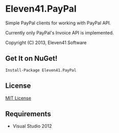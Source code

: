 # Eleven41.PayPal

Simple PayPal clients for working with PayPal API.

Currently only PayPal's Invoice API is implemented.

Copyright (C) 2013, Eleven41 Software

## Get It on NuGet!

	Install-Package Eleven41.PayPal

## License
[MIT License](https://github.com/eleven41/Eleven41.PayPal/blob/master/LICENSE.md)

## Requirements

* Visual Studio 2012
